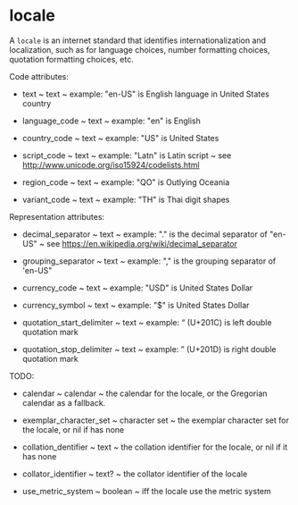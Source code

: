 # locale

A `locale` is an internet standard that identifies internationalization and localization, such as for language choices, number formatting choices, quotation formatting choices, etc.

Code attributes:

* text ~ text ~ example: "en-US" is English language in United States country

* language_code ~ text ~ example: "en" is English

* country_code ~ text ~ example: "US" is United States

* script_code ~ text ~ example: "Latn" is Latin script ~ see http://www.unicode.org/iso15924/codelists.html

* region_code ~ text ~ example: "QO" is Outlying Oceania

* variant_code ~ text ~ example: "TH" is Thai digit shapes

Representation attributes:

* decimal_separator ~ text ~ example: "." is the decimal separator of "en-US" ~ see https://en.wikipedia.org/wiki/decimal_separator

* grouping_separator ~ text ~ example: "," is the grouping separator of 'en-US"

* currency_code ~ text ~ example: "USD" is United States Dollar

* currency_symbol ~ text ~ example: "$" is United States Dollar

* quotation_start_delimiter ~ text ~ example: “ (U+201C) is left double quotation mark

* quotation_stop_delimiter ~ text ~ example: ” (U+201D) is right double quotation mark

TODO:

* calendar ~ calendar ~ the calendar for the locale, or the Gregorian calendar as a fallback.

* exemplar_character_set ~ character set ~ the exemplar character set for the locale, or nil if has none

* collation_dentifier ~ text ~ the collation identifier for the locale, or nil if it has none

* collator_identifier ~ text? ~ the collator identifier of the locale

* use_metric_system ~ boolean ~ iff the locale use the metric system
